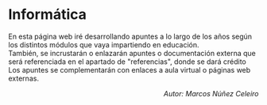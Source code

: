 # Informática

En esta página web iré desarrollando apuntes a lo largo de los años según los distintos módulos que vaya impartiendo en educación. <br/>
También, se incrustarán o enlazarán apuntes o documentación externa que será referenciada en el apartado de "referencias", donde se dará crédito Los apuntes se complementarán con enlaces a aula virtual o páginas web externas.

<div style="text-align: right"><i>Autor: Marcos Núñez Celeiro</i></div>
